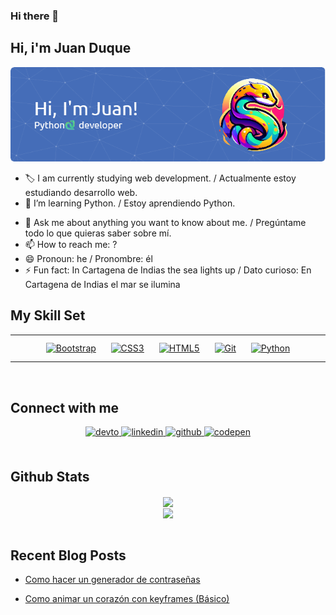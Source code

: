 ### Hi there 👋

## Hi, i'm Juan Duque 
    
 <img src="./img/github-banner.png">
 
- 🏷 I am currently studying web development. / Actualmente estoy estudiando desarrollo web.
- 🌱 I’m learning Python. / Estoy aprendiendo Python.                            
<!-- - 🤔 I’m looking for help with ... -->
- 💬 Ask me about anything you want to know about me. / Pregúntame todo lo que quieras saber sobre mí.
- 📫 How to reach me: ? 
- 😄 Pronoun: he /  Pronombre: él
- ⚡ Fun fact: In Cartagena de Indias the sea lights up /  Dato curioso: En Cartagena de Indias el mar se ilumina

## My Skill Set  
<table><tr><td valign="top" width="33%">

<div align="center">  
<a href="https://getbootstrap.com/docs/3.4/javascript/" target="_blank"><img style="margin: 10px" src="https://profilinator.rishav.dev/skills-assets/bootstrap-plain.svg" alt="Bootstrap" height="50" /></a>  
<a href="https://www.w3schools.com/css/" target="_blank"><img style="margin: 10px" src="https://profilinator.rishav.dev/skills-assets/css3-original-wordmark.svg" alt="CSS3" height="50" /></a>  
<a href="https://en.wikipedia.org/wiki/HTML5" target="_blank"><img style="margin: 10px" src="https://profilinator.rishav.dev/skills-assets/html5-original-wordmark.svg" alt="HTML5" height="50" /></a>  
<a href="https://github.com/" target="_blank"><img style="margin: 10px" src="https://profilinator.rishav.dev/skills-assets/git-scm-icon.svg" alt="Git" height="50" /></a>  
<a href="https://www.python.org/" target="_blank"><img style="margin: 10px" src="https://profilinator.rishav.dev/skills-assets/python-original.svg" alt="Python" height="50" /></a>  
</div>

</td></tr></table>  

<br/>  


## Connect with me  
<div align="center">
<a href="https://dev.to/juan_duque" target="_blank">
<img src=https://img.shields.io/badge/dev.to-%2308090A.svg?&style=for-the-badge&logo=dev.to&logoColor=white alt=devto style="margin-bottom: 5px;" />
</a>
<a href="https://linkedin.com/in/jpariasduque" target="_blank">
<img src=https://img.shields.io/badge/linkedin-%231E77B5.svg?&style=for-the-badge&logo=linkedin&logoColor=white alt=linkedin style="margin-bottom: 5px;" />
</a>
<a href="https://github.com/boudgnosis" target="_blank">
<img src=https://img.shields.io/badge/github-%2324292e.svg?&style=for-the-badge&logo=github&logoColor=white alt=github style="margin-bottom: 5px;" />
</a>
<a href="https://codepen.com/boudgnosis" target="_blank">
<img src=https://img.shields.io/badge/codepen-%23131417.svg?&style=for-the-badge&logo=codepen&logoColor=white alt=codepen style="margin-bottom: 5px;" />
</a>  
</div>  
  

<br/>  


## Github Stats  
<div align="center"><img src="https://github-readme-stats.vercel.app/api?username=rishavanand&show_icons=true&count_private=true&hide_border=true" align="center" /></div>  

<div align="center"><img src="https://github-readme-stats.vercel.app/api/top-langs/?username=boudgnosis&hide_border=true&layout=compact" align="center" /></div>  

<br/>  


## Recent Blog Posts  
- [Como hacer un generador de contraseñas](https://dev.to/juan_duque/como-hacer-un-generador-ed-contrasenas-con-python-og2)

- [Como animar un corazón con keyframes (Básico)](https://dev.to/juan_duque/como-animar-un-corazon-con-keyframes-basico-fbe)
